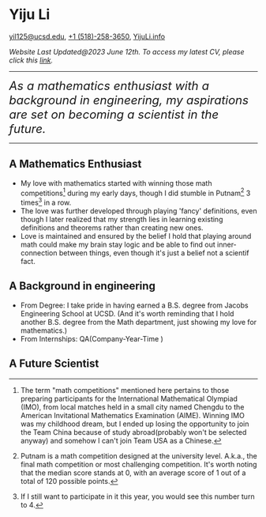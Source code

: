 # Yiju Li

[yil125@ucsd.edu](mailto:yil125@ucsd.edu), [+1 (518)-258-3650](tel:+15182583650), [YijuLi.info](https://yijuli.info)

*Website Last Updated@2023 June 12th. To access my latest CV, please click this [link](https://yijuli.info/CV.pdf).* 

---

<font size=5>*As a mathematics enthusiast with a background in engineering, my aspirations are set on becoming a scientist in the future.*</font>

---

## A Mathematics Enthusiast
-  My love with mathematics started with winning those math competitions[^1] during my early days, though I did stumble in Putnam[^2] 3 times[^3] in a row. 
- The love was further developed through playing 'fancy' definitions, even though I later realized that my strength lies in learning existing definitions and theorems rather than creating new ones.
- Love is maintained and ensured by the belief I hold that playing around math could make my brain stay logic and be able to find out inner-connection between things, even though it's just a belief not a scientif fact.

## A Background in engineering
- From Degree: I take pride in having earned a B.S. degree from Jacobs Engineering School at UCSD. (And it's worth reminding that I hold another B.S. degree from the Math department, just showing my love for mathematics.)
- From Internships: QA(Company-Year-Time )

## A Future Scientist



[^1]: The term "math competitions" mentioned here pertains to those preparing participants for the International Mathematical Olympiad (IMO), from local matches held in a small city named Chengdu to the American Invitational Mathematics Examination (AIME). Winning IMO was my childhood dream, but I ended up losing the opportunity to join the Team China because of study abroad(probably won't be selected anyway) and somehow I can't join Team USA as a Chinese.

[^2]: Putnam is a math competition designed at the university level. A.k.a., the final math competition or most challenging competition. It's worth noting that the median score stands at 0, with an average score of 1 out of a total of 120 possible points.

[^3]: If I still want to participate in it this year, you would see this number turn to 4. 